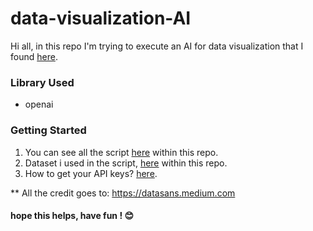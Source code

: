 # data-visualization-AI
Hi all, in this repo I'm trying to execute an AI for data visualization that I found [here](https://datasans.medium.com/visualisasi-python-tanpa-coding-the-power-of-chatgpt-c761ce389ef5).

### Library Used
* openai

### Getting Started
1. You can see all the script [here](https://github.com/hosiajosindra/data-visualization-AI/blob/main/visualizationAI.ipynb) within this repo.
2. Dataset i used in the script, [here](https://github.com/hosiajosindra/data-visualization-AI/tree/main/real-data) within this repo.
3. How to get your API keys? [here](https://datasans.medium.com/how-to-use-chatgpt-api-directly-in-your-jupyter-notebook-simple-no-gimmicks-be30bdf9f031).

** All the credit goes to: https://datasans.medium.com

#### hope this helps, have fun ! 😊
